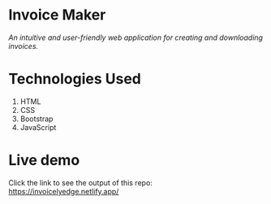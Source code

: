 # Invoice Maker

*An intuitive and user-friendly web application for creating and downloading invoices.*

# Technologies Used

<ol>
  <li>HTML</li>
  <li>CSS</li>
  <li>Bootstrap</li>
  <li>JavaScript</li>   
</ol>

# Live demo

Click the link to see the output of this repo:  https://invoicelyedge.netlify.app/
